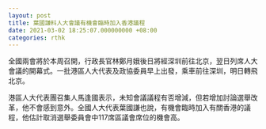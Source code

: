 ```yaml
---
layout: post
title: 葉國謙料人大會議有機會臨時加入香港議程
date: 2021-03-02 18:25:07.000000000 +08:00
categories: rthk
---
```


全國兩會將於本周召開，行政長官林鄭月娥後日將經深圳前往北京，翌日列席人大會議的開幕式。一批港區人大代表及政協委員早上出發，乘車前往深圳，明日轉飛北京。

港區人大代表團召集人馬逢國表示，未知會議議程有否增減，但若增加討論選舉改革，他不會感到意外。全國人大代表葉國謙也說，有機會臨時加入有關香港的議程，他估計取消選舉委員會中117席區議會席位的機會高。
